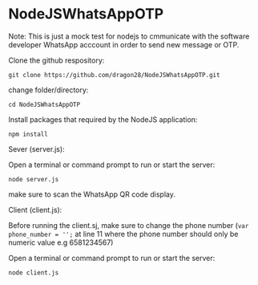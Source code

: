 # NodeJSWhatsAppOTP

Note: This is just a mock test for nodejs to cmmunicate with the software developer WhatsApp acccount in order to send new message or OTP.

Clone the github respository: 

`git clone https://github.com/dragon28/NodeJSWhatsAppOTP.git`

change folder/directory:

`cd NodeJSWhatsAppOTP`

Install packages that required by the NodeJS application:

`npm install`

Sever (server.js):

Open a terminal or command prompt to run or start the server:

`node server.js`

make sure to scan the WhatsApp QR code display.

Client (client.js):

Before running the client.sj, make sure to change the phone number (`var phone_number = '';` at line 11 where the phone number should only be numeric value e.g 6581234567)

Open a terminal or command prompt to run or start the server:

`node client.js`


